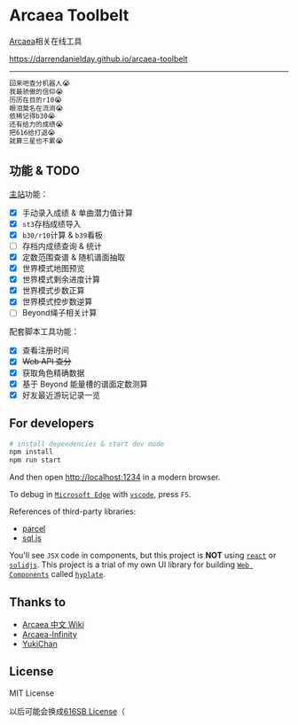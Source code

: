 # Arcaea Toolbelt

[Arcaea](https://arcaea.lowiro.com/)相关在线工具

<https://darrendanielday.github.io/arcaea-toolbelt>

---

```txt
回来吧查分机器人😭
我最骄傲的信仰😭
历历在目的r10😭
眼泪莫名在流淌😭
依稀记得b30😭
还有给力的成绩😭
把616给打退😭
就算三星也不累😭
```

## 功能 & TODO

[主站](https://darrendanielday.github.io/arcaea-toolbelt)功能：

- [x] 手动录入成绩 & 单曲潜力值计算
- [x] `st3`存档成绩导入
- [x] `b30/r10`计算 & `b39`看板
- [ ] 存档内成绩查询 & 统计
- [x] 定数范围查谱 & 随机谱面抽取
- [x] 世界模式地图预览
- [x] 世界模式剩余进度计算
- [x] 世界模式步数正算
- [x] 世界模式控步数逆算
- [ ] Beyond绳子相关计算

配套脚本工具功能：

- [x] 查看注册时间
- [x] ~~Web API 查分~~
- [x] 获取角色精确数据
- [x] 基于 Beyond 能量槽的谱面定数测算
- [x] 好友最近游玩记录一览

## For developers

```sh
# install dependencies & start dev mode
npm install
npm run start
```

And then open <http://localhost:1234> in a modern browser.

To debug in [`Microsoft Edge`](https://www.microsoft.com/edge) with [`vscode`](https://code.visualstudio.com), press `F5`.

References of third-party libraries:

- [parcel](https://parceljs.org/)
- [sql.js](https://sql.js.org)

You'll see `JSX` code in components, but this project is **NOT** using [`react`](https://react.dev) or [`solidjs`](https://www.solidjs.com). This project is a trial of my own UI library for building [`Web Components`](https://developer.mozilla.org/en-US/docs/Web/API/Web_components) called [`hyplate`](https://github.com/DarrenDanielDay/hyplate).

## Thanks to

- [Arcaea 中文 Wiki](https://wiki.arcaea.cn/)
- [Arcaea-Infinity](Arcaea-Infinity)
- [YukiChan](https://github.com/bsdayo/YukiChan/)

## License

MIT License

以后可能会换成[616SB License](https://github.com/Arcaea-Infinity/616SBLicense)（
